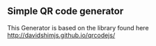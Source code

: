 ## Simple QR code generator

This Generator is based on the library found here http://davidshimjs.github.io/qrcodejs/